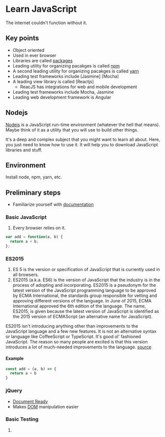 # Learn JavaScript
The internet couldn't function without it.

## Key points
- Object oriented
- Used in ever browser
- Libraries are called [packages](https://rubygems.org/)
- Leading utility for organizing pacakges is called [npm](https://www.npmjs.com)
- A second leading utility for organizing pacakges is called [yarn](https://yarnpkg.com/en/)
- Leading test frameworks include [Jasmine] [Mocha]
- A leading view library is called [Reactjs]
  - ReacJS has integrations for web and mobile development
- Leading test frameworks include Mocha, Jasmine
- Leading web development framework is Angular

## Nodejs
[Nodejs](https://nodejs.org/en/) is a JavaScript run-time environment (whatever the hell that means).
Maybe think of it as a utility that you will use to build other things.

It's a deep and complex subject that you might want to learn all about. Here, you just need to know how to use it. It will help you to download JavaScript libraries and stuff.

## Environment
Install node, npm, yarn, etc.

## Preliminary steps
- Familiarize yourself with [documentation](https://developer.mozilla.org/en-US/docs/Web/JavaScript)

### Basic JavaScript
1. Every browser relies on it.

```javascript
var add = function(a, b) {
  return a + b;
};
```

### ES2015
1. ES 5 is the version or specification of JavaScript that is currently used in all browsers.
2. ES2015 (a.k.a. ES6) is the version of JavaScript that the industry is in the process of adopting and incorporating.
ES2015 is a pseudonym for the latest version of the JavaScript programming language to be approved by ECMA International, the standards group responsible for vetting and approving different versions of the language. In June of 2015, ECMA International approved the 6th edition of the language. The name, ES2015, is given because the latest version of JavaScript is identified as the 2015 version of ECMAScript (an alternative name for JavaScript).

ES2015 isn't introducing anything other than improvements to the JavaScript language and a few new features. It is not an alternative syntax or language like CoffeeScript or TypeScript. It's good ol' fashioned JavaScript. The reason so many people are excited is that this version introduces a lot of much-needed improvements to the language. [source](https://themeteorchef.com/blog/what-is-es2015)

#### Example
```javascript
const add = (a, b) => {
  return a + b
}
```


### jQuery
- [Document Ready](https://learn.jquery.com/using-jquery-core/document-ready/)
- Makes [DOM](https://www.w3schools.com/js/js_htmldom.asp) manipulation easier

### Basic Testing
1.
